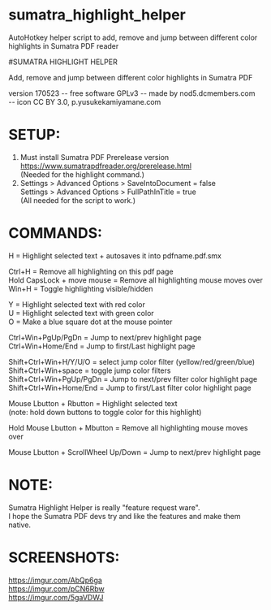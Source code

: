 # sumatra_highlight_helper
AutoHotkey helper script to add, remove and jump between different color highlights in Sumatra PDF reader

#SUMATRA HIGHLIGHT HELPER

Add, remove and jump between different color highlights in Sumatra PDF  
  
version 170523 -- free software GPLv3 -- made by nod5.dcmembers.com  
-- icon CC BY 3.0, p.yusukekamiyamane.com  
  
# SETUP:
1. Must install Sumatra PDF Prerelease version   
   https://www.sumatrapdfreader.org/prerelease.html  
   (Needed for the highlight command.)  
2. Settings > Advanced Options > SaveIntoDocument = false   
   Settings > Advanced Options > FullPathInTitle = true   
   (All needed for the script to work.)  

# COMMANDS:  
H = Highlight selected text + autosaves it into pdfname.pdf.smx  
  
Ctrl+H = Remove all highlighting on this pdf page  
Hold CapsLock + move mouse = Remove all highlighting mouse moves over  
Win+H = Toggle highlighting visible/hidden  
  
Y = Highlight selected text with red color  
U = Highlight selected text with green color  
O = Make a blue square dot at the mouse pointer  
  
Ctrl+Win+PgUp/PgDn = Jump to next/prev highlight page  
Ctrl+Win+Home/End = Jump to first/Last highlight page  
  
Shift+Ctrl+Win+H/Y/U/O = select jump color filter (yellow/red/green/blue)  
Shift+Ctrl+Win+space = toggle jump color filters  
Shift+Ctrl+Win+PgUp/PgDn = Jump to next/prev filter color highlight page  
Shift+Ctrl+Win+Home/End = Jump to first/Last filter color highlight page  
  
Mouse Lbutton + Rbutton = Highlight selected text  
(note: hold down buttons to toggle color for this highlight)  
  
Hold Mouse Lbutton + Mbutton = Remove all highlighting mouse moves over  
  
Mouse Lbutton + ScrollWheel Up/Down = Jump to next/prev highlight page  
  
# NOTE:  
Sumatra Highlight Helper is really "feature request ware".   
I hope the Sumatra PDF devs try and like the features and make them native.  

# SCREENSHOTS:
https://imgur.com/AbQp6ga  
https://imgur.com/pCN6Rbw  
https://imgur.com/5gaVDWJ  
